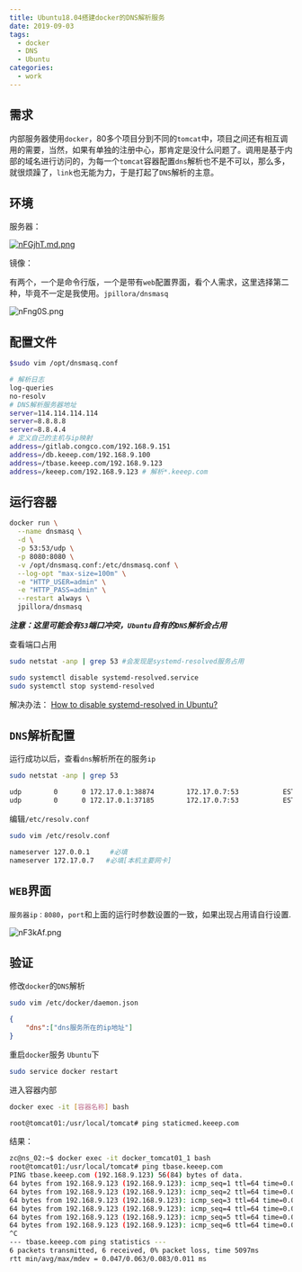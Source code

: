 ```yaml
---
title: Ubuntu18.04搭建docker的DNS解析服务
date: 2019-09-03
tags:
  - docker
  - DNS
  - Ubuntu
categories:
  - work
---
```


## 需求

内部服务器使用`docker`，80多个项目分到不同的`tomcat`中，项目之间还有相互调用的需要，当然，如果有单独的注册中心，那肯定是没什么问题了。调用是基于内部的域名进行访问的，为每一个`tomcat`容器配置`dns`解析也不是不可以，那么多，就很烦躁了，`link`也无能为力，于是打起了`DNS`解析的主意。

## 环境

服务器：

[![nFGjhT.md.png](https://s2.ax1x.com/2019/09/03/nFGjhT.md.png)](https://imgchr.com/i/nFGjhT)

镜像：

有两个，一个是命令行版，一个是带有`web`配置界面，看个人需求，这里选择第二种，毕竟不一定是我使用。`jpillora/dnsmasq`

![nFng0S.png](https://s2.ax1x.com/2019/09/03/nFng0S.png)

## 配置文件

```bash
$sudo vim /opt/dnsmasq.conf
```

```bash
# 解析日志
log-queries
no-resolv
# DNS解析服务器地址
server=114.114.114.114 
server=8.8.8.8
server=8.8.4.4
# 定义自己的主机与ip映射
address=/gitlab.congco.com/192.168.9.151
address=/db.keeep.com/192.168.9.100
address=/tbase.keeep.com/192.168.9.123
address=/keeep.com/192.168.9.123 # 解析*.keeep.com
```

## 运行容器

```bash
docker run \
  --name dnsmasq \
  -d \
  -p 53:53/udp \
  -p 8080:8080 \
  -v /opt/dnsmasq.conf:/etc/dnsmasq.conf \
  --log-opt "max-size=100m" \
  -e "HTTP_USER=admin" \
  -e "HTTP_PASS=admin" \
  --restart always \
  jpillora/dnsmasq
```

**_注意：这里可能会有`53`端口冲突，`Ubuntu`自有的`DNS`解析会占用_**

查看端口占用

```bash
sudo netstat -anp | grep 53 #会发现是systemd-resolved服务占用
```

```bash
sudo systemctl disable systemd-resolved.service
sudo systemctl stop systemd-resolved
```

解决办法：
[How to disable systemd-resolved in Ubuntu?](https://askubuntu.com/questions/907246/how-to-disable-systemd-resolved-in-ubuntu)

## `DNS`解析配置

运行成功以后，查看`dns`解析所在的服务`ip`

```bash
sudo netstat -anp | grep 53

udp        0      0 172.17.0.1:38874        172.17.0.7:53           ESTABLISHED 1025/docker-proxy   
udp        0      0 172.17.0.1:37185        172.17.0.7:53           ESTABLISHED 1025/docker-proxy 
```

编辑`/etc/resolv.conf`

```bash
sudo vim /etc/resolv.conf
```

```bash
nameserver 127.0.0.1     #必填
nameserver 172.17.0.7   #必填[本机主要网卡]
```

## `WEB`界面

`服务器ip：8080`，`port`和上面的运行时参数设置的一致，如果出现占用请自行设置.

![nF3kAf.png](https://s2.ax1x.com/2019/09/03/nF3kAf.png)

## 验证

修改`docker`的`DNS`解析

```bash
sudo vim /etc/docker/daemon.json
```

```json
{
    "dns":["dns服务所在的ip地址"]
}
```

重启`docker`服务
`Ubuntu`下

```bash
sudo service docker restart
```

进入容器内部

```bash
docker exec -it [容器名称] bash

root@tomcat01:/usr/local/tomcat# ping staticmed.keeep.com
```

结果：

```bash
zc@ns_02:~$ docker exec -it docker_tomcat01_1 bash
root@tomcat01:/usr/local/tomcat# ping tbase.keeep.com
PING tbase.keeep.com (192.168.9.123) 56(84) bytes of data.
64 bytes from 192.168.9.123 (192.168.9.123): icmp_seq=1 ttl=64 time=0.047 ms
64 bytes from 192.168.9.123 (192.168.9.123): icmp_seq=2 ttl=64 time=0.073 ms
64 bytes from 192.168.9.123 (192.168.9.123): icmp_seq=3 ttl=64 time=0.056 ms
64 bytes from 192.168.9.123 (192.168.9.123): icmp_seq=4 ttl=64 time=0.061 ms
64 bytes from 192.168.9.123 (192.168.9.123): icmp_seq=5 ttl=64 time=0.083 ms
64 bytes from 192.168.9.123 (192.168.9.123): icmp_seq=6 ttl=64 time=0.058 ms
^C
--- tbase.keeep.com ping statistics ---
6 packets transmitted, 6 received, 0% packet loss, time 5097ms
rtt min/avg/max/mdev = 0.047/0.063/0.083/0.011 ms
```
